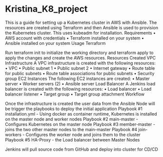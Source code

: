 # Kristina_K8_project

This is a guide for setting up a Kubernetes cluster in AWS with Ansible. The resources are created using Terraform and then Ansible is used to provision the Kubernetes cluster. This uses kubeadm for installation. Requirements • AWS account with credentials • Terraform installed on your system • Ansible installed on your system Usage Terraform

Run terraform init to initialize the working directory and terraform apply to apply the changes and create the AWS resources. Resources Created VPC Infrastructure A VPC infrastructure is created with the following resources: • VPC • Public subnet 1 • Public subnet 2 • Internet gateway • Route table for public subnets • Route table associations for public subnets • Security group EC2 Instances The following EC2 instances are created: • Master server • Worker servers (2) • Ansible server Load Balancer A Jenkins load balancer is created with the following resources: • Load balancer • Load balancer listener • Target group • Target group attachment
Workflow

Once the infrastructure is created the user data from the Ansible Node will be trigger the playbooks to deploy the initial application Playbook #1 installation.yml - Using docker as container runtime, Kubernetes is installed on the master node and worker nodes 
Playbook #2 main-master - Configures Kubernetes on the master node 
Playbook #3 member-master - joins the two other master nodes to the main-master 
Playbook #4 join-workers - Configures the worker node and joins them to the cluster 
Playbook #5 HA-Proxy - the Load balancer between Master Nodes



Jenkins will pull source code from GitHub and deploy into cluster for CD/CD
